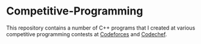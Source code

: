 # Competitive-Programming

This repository contains a number of C++ programs that I created at various competitive programming contests at [Codeforces](https://codeforces.com/profile/darosan) and [Codechef](https://www.codechef.com/users/darosan).


